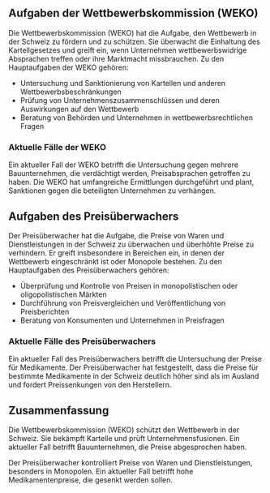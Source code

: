 ## Aufgaben der Wettbewerbskommission (WEKO)

Die Wettbewerbskommission (WEKO) hat die Aufgabe, den Wettbewerb in der Schweiz zu fördern und zu schützen. Sie überwacht die Einhaltung des Kartellgesetzes und greift ein, wenn Unternehmen wettbewerbswidrige Absprachen treffen oder ihre Marktmacht missbrauchen. Zu den Hauptaufgaben der WEKO gehören:

- Untersuchung und Sanktionierung von Kartellen und anderen Wettbewerbsbeschränkungen
- Prüfung von Unternehmenszusammenschlüssen und deren Auswirkungen auf den Wettbewerb
- Beratung von Behörden und Unternehmen in wettbewerbsrechtlichen Fragen

### Aktuelle Fälle der WEKO

Ein aktueller Fall der WEKO betrifft die Untersuchung gegen mehrere Bauunternehmen, die verdächtigt werden, Preisabsprachen getroffen zu haben. Die WEKO hat umfangreiche Ermittlungen durchgeführt und plant, Sanktionen gegen die beteiligten Unternehmen zu verhängen.

## Aufgaben des Preisüberwachers

Der Preisüberwacher hat die Aufgabe, die Preise von Waren und Dienstleistungen in der Schweiz zu überwachen und überhöhte Preise zu verhindern. Er greift insbesondere in Bereichen ein, in denen der Wettbewerb eingeschränkt ist oder Monopole bestehen. Zu den Hauptaufgaben des Preisüberwachers gehören:

- Überprüfung und Kontrolle von Preisen in monopolistischen oder oligopolistischen Märkten
- Durchführung von Preisvergleichen und Veröffentlichung von Preisberichten
- Beratung von Konsumenten und Unternehmen in Preisfragen

### Aktuelle Fälle des Preisüberwachers

Ein aktueller Fall des Preisüberwachers betrifft die Untersuchung der Preise für Medikamente. Der Preisüberwacher hat festgestellt, dass die Preise für bestimmte Medikamente in der Schweiz deutlich höher sind als im Ausland und fordert Preissenkungen von den Herstellern.


## Zusammenfassung

Die Wettbewerbskommission (WEKO) schützt den Wettbewerb in der Schweiz. Sie bekämpft Kartelle und prüft Unternehmensfusionen. Ein aktueller Fall betrifft Bauunternehmen, die Preise abgesprochen haben.

Der Preisüberwacher kontrolliert Preise von Waren und Dienstleistungen, besonders in Monopolen. Ein aktueller Fall betrifft hohe Medikamentenpreise, die gesenkt werden sollen.
